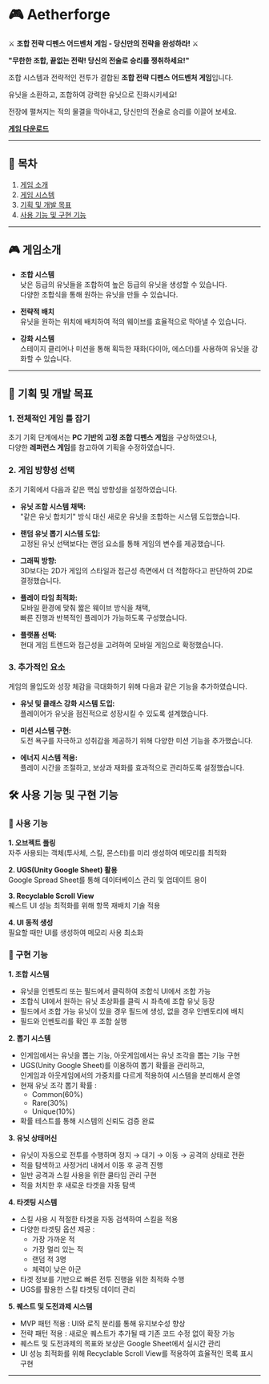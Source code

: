 # 🎮 Aetherforge

⚔️ **조합 전략 디펜스 어드벤처 게임 - 당신만의 전략을 완성하라!** ⚔️

**"무한한 조합, 끝없는 전략! 당신의 전술로 승리를 쟁취하세요!"**

조합 시스템과 전략적인 전투가 결합된 **조합 전략 디펜스 어드벤처 게임**입니다.

유닛을 소환하고, 조합하여 강력한 유닛으로 진화시키세요!  

전장에 펼쳐지는 적의 물결을 막아내고, 당신만의 전술로 승리를 이끌어 보세요.

**[게임 다운로드](https://drive.google.com/file/d/1O09WoWFatHtkb2w652jZSXTKHM62Dx6q/view?usp=drive_link)**

---

## 📖 목차

1. [게임 소개](#🎮-게임소개)
2. [게임 시스템](#🕹️-게임-시스템-소개)
3. [기획 및 개발 목표](#📄-기획-및-개발-목표)
4. [사용 기능 및 구현 기능](#🛠️-사용-기능-및-구현-기능)

---

## 🎮 게임소개

- **조합 시스템**  
  낮은 등급의 유닛들을 조합하여 높은 등급의 유닛을 생성할 수 있습니다.  
  다양한 조합식을 통해 원하는 유닛을 만들 수 있습니다.  

- **전략적 배치**  
  유닛을 원하는 위치에 배치하여 적의 웨이브를 효율적으로 막아낼 수 있습니다.
  
- **강화 시스템**  
  스테이지 클리어나 미션을 통해 획득한 재화(다이아, 에스더)를 사용하여 유닛을 강화할 수 있습니다.  

---

## 📄 기획 및 개발 목표

### 1. 전체적인 게임 틀 잡기

초기 기획 단계에서는 **PC 기반의 고정 조합 디펜스 게임**을 구상하였으나,  
다양한 **레퍼런스 게임**를 참고하여 기획을 수정하였습니다.

### 2. 게임 방향성 선택

초기 기획에서 다음과 같은 핵심 방향성을 설정하였습니다.

- **유닛 조합 시스템 채택:**  
  "같은 유닛 합치기" 방식 대신 새로운 유닛을 조합하는 시스템 도입했습니다.
  
- **랜덤 유닛 뽑기 시스템 도입:**  
  고정된 유닛 선택보다는 랜덤 요소를 통해 게임의 변수를 제공했습니다.

- **그래픽 방향:**  
  3D보다는 2D가 게임의 스타일과 접근성 측면에서 더 적합하다고 판단하여 2D로 결정했습니다.

- **플레이 타임 최적화:**  
  모바일 환경에 맞춰 짧은 웨이브 방식을 채택,  
  빠른 진행과 반복적인 플레이가 가능하도록 구성했습니다.

- **플랫폼 선택:**  
  현대 게임 트렌드와 접근성을 고려하여 모바일 게임으로 확정했습니다.

### 3. 추가적인 요소

게임의 몰입도와 성장 체감을 극대화하기 위해 다음과 같은 기능을 추가하였습니다.

- **유닛 및 클래스 강화 시스템 도입:**  
  플레이어가 유닛을 점진적으로 성장시킬 수 있도록 설계했습니다.

- **미션 시스템 구현:**  
  도전 욕구를 자극하고 성취감을 제공하기 위해 다양한 미션 기능을 추가했습니다.

- **에너지 시스템 적용:**  
  플레이 시간을 조절하고, 보상과 재화를 효과적으로 관리하도록 설정했습니다.
  
## 🛠️ 사용 기능 및 구현 기능

### 📘 사용 기능

**1. 오브젝트 풀링**  
   자주 사용되는 객체(투사체, 스킬, 몬스터)를 미리 생성하여 메모리를 최적화  

**2. UGS(Unity Google Sheet) 활용**  
   Google Spread Sheet를 통해 데이터베이스 관리 및 업데이트 용이  
   
**3. Recyclable Scroll View**  
   퀘스트 UI 성능 최적화를 위해 항목 재배치 기술 적용  
   
**4. UI 동적 생성**  
   필요할 때만 UI를 생성하여 메모리 사용 최소화  


### 📘 구현 기능

**1. 조합 시스템**
- 유닛을 인벤토리 또는 필드에서 클릭하여 조합식 UI에서 조합 가능
- 조합식 UI에서 원하는 유닛 초상화를 클릭 시 좌측에 조합 유닛 등장
- 필드에서 조합 가능 유닛이 있을 경우 필드에 생성, 없을 경우 인벤토리에 배치
- 필드와 인벤토리를 확인 후 조합 실행

**2. 뽑기 시스템**
- 인게임에서는 유닛을 뽑는 기능, 아웃게임에서는 유닛 조각을 뽑는 기능 구현
- UGS(Unity Google Sheet)를 이용하여 뽑기 확률을 관리하고,  
  인게임과 아웃게임에서의 가중치를 다르게 적용하여 시스템을 분리해서 운영
- 현재 유닛 조각 뽑기 확률 :
  - Common(60%)
  - Rare(30%)
  - Unique(10%)
- 확률 테스트를 통해 시스템의 신뢰도 검증 완료

**3. 유닛 상태머신**
- 유닛이 자동으로 전투를 수행하며 정지 → 대기 → 이동 → 공격의 상태로 전환
- 적을 탐색하고 사정거리 내에서 이동 후 공격 진행
- 일반 공격과 스킬 사용을 위한 쿨타임 관리 구현
- 적을 처치한 후 새로운 타겟을 자동 탐색

**4. 타겟팅 시스템**
- 스킬 사용 시 적절한 타겟을 자동 검색하여 스킬을 적용
- 다양한 타겟팅 옵션 제공 :
  - 가장 가까운 적
  - 가장 멀리 있는 적
  - 랜덤 적 3명
  - 체력이 낮은 아군
- 타겟 정보를 기반으로 빠른 전투 진행을 위한 최적화 수행
- UGS를 활용한 스킬 타겟팅 데이터 관리

**5. 퀘스트 및 도전과제 시스템**
- MVP 패턴 적용 : UI와 로직 분리를 통해 유지보수성 향상
- 전략 패턴 적용 : 새로운 퀘스트가 추가될 때 기존 코드 수정 없이 확장 가능
- 퀘스트 및 도전과제의 목표와 보상은 Google Sheet에서 실시간 관리
- UI 성능 최적화를 위해 Recyclable Scroll View를 적용하여 효율적인 목록 표시 구현

---
